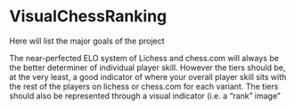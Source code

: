 # VisualChessRanking
Here will list the major goals of the project

The near-perfected ELO system of Lichess and chess.com will always be the better determiner of individual player skill. However the tiers should be, at the very least, a good indicator of where your overall player skill sits with the rest of the players on lichess or chess.com for each variant. The tiers should also be represented through a visual indicator (i.e. a “rank” image”
